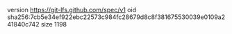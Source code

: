 version https://git-lfs.github.com/spec/v1
oid sha256:7cb5e34ef922ebc22573c984fc28679d8c8f381675530039e0109a241840c742
size 1198
